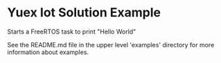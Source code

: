 # Yuex Iot Solution Example

Starts a FreeRTOS task to print "Hello World"

See the README.md file in the upper level 'examples' directory for more information about examples.
